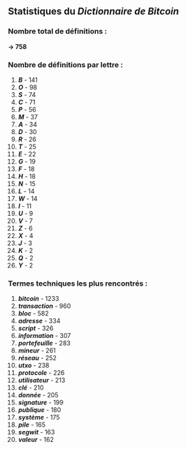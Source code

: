 ## Statistiques du *Dictionnaire de Bitcoin*

### Nombre total de définitions : 
**-> 758**

### Nombre de définitions par lettre :
1. ***B*** - 141
2. ***O*** - 98
3. ***S*** - 74
4. ***C*** - 71
5. ***P*** - 56
6. ***M*** - 37
7. ***A*** - 34
8. ***D*** - 30
9. ***R*** - 26
10. ***T*** - 25
11. ***E*** - 22
12. ***G*** - 19
13. ***F*** - 18
14. ***H*** - 18
15. ***N*** - 15
16. ***L*** - 14
17. ***W*** - 14
18. ***I*** - 11
19. ***U*** - 9
20. ***V*** - 7
21. ***Z*** - 6
22. ***X*** - 4
23. ***J*** - 3
24. ***K*** - 2
25. ***Q*** - 2
26. ***Y*** - 2

### Termes techniques les plus rencontrés :
1. ***bitcoin*** - 1233
2. ***transaction*** - 960
3. ***bloc*** - 582
4. ***adresse*** - 334
5. ***script*** - 326
6. ***information*** - 307
7. ***portefeuille*** - 283
8. ***mineur*** - 261
9. ***réseau*** - 252
10. ***utxo*** - 238
11. ***protocole*** - 226
12. ***utilisateur*** - 213
13. ***clé*** - 210
14. ***donnée*** - 205
15. ***signature*** - 199
16. ***publique*** - 180
17. ***système*** - 175
18. ***pile*** - 165
19. ***segwit*** - 163
20. ***valeur*** - 162
